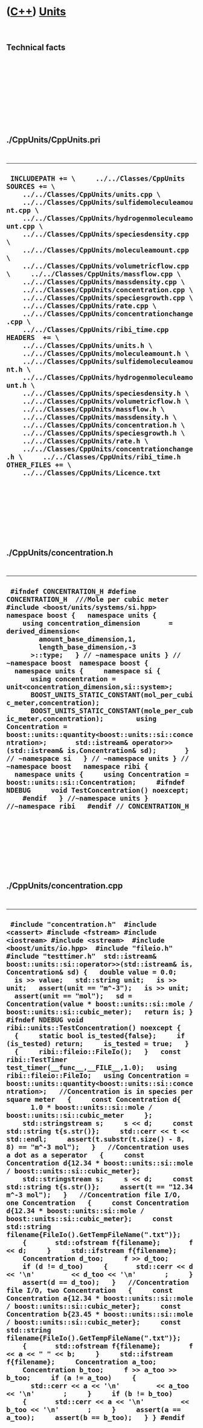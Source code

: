 
 

 

 

 

 

([C++](Cpp.md)) [Units](CppUnits.md)
======================================

 

Technical facts
---------------

 

 

 

 

 

 

./CppUnits/CppUnits.pri
-----------------------

 

  --------------------------------------------------------------------------------------------------------------------------------------------------------------------------------------------------------------------------------------------------------------------------------------------------------------------------------------------------------------------------------------------------------------------------------------------------------------------------------------------------------------------------------------------------------------------------------------------------------------------------------------------------------------------------------------------------------------------------------------------------------------------------------------------------------------------------------------------------------------------------------------------------------------------------------------------------------------------------------------------------------------------------------------------------------------------------------------------------------------------------------------------------------------------------------------------------------------------------------------------------------------------------------------------------------------------------------------------------------------------------
  ` INCLUDEPATH += \     ../../Classes/CppUnits  SOURCES += \     ../../Classes/CppUnits/units.cpp \     ../../Classes/CppUnits/sulfidemoleculeamount.cpp \     ../../Classes/CppUnits/hydrogenmoleculeamount.cpp \     ../../Classes/CppUnits/speciesdensity.cpp \     ../../Classes/CppUnits/moleculeamount.cpp \     ../../Classes/CppUnits/volumetricflow.cpp \     ../../Classes/CppUnits/massflow.cpp \     ../../Classes/CppUnits/massdensity.cpp \     ../../Classes/CppUnits/concentration.cpp \     ../../Classes/CppUnits/speciesgrowth.cpp \     ../../Classes/CppUnits/rate.cpp \     ../../Classes/CppUnits/concentrationchange.cpp \     ../../Classes/CppUnits/ribi_time.cpp  HEADERS  += \     ../../Classes/CppUnits/units.h \     ../../Classes/CppUnits/moleculeamount.h \     ../../Classes/CppUnits/sulfidemoleculeamount.h \     ../../Classes/CppUnits/hydrogenmoleculeamount.h \     ../../Classes/CppUnits/speciesdensity.h \     ../../Classes/CppUnits/volumetricflow.h \     ../../Classes/CppUnits/massflow.h \     ../../Classes/CppUnits/massdensity.h \     ../../Classes/CppUnits/concentration.h \     ../../Classes/CppUnits/speciesgrowth.h \     ../../Classes/CppUnits/rate.h \     ../../Classes/CppUnits/concentrationchange.h \     ../../Classes/CppUnits/ribi_time.h  OTHER_FILES += \     ../../Classes/CppUnits/Licence.txt`
  --------------------------------------------------------------------------------------------------------------------------------------------------------------------------------------------------------------------------------------------------------------------------------------------------------------------------------------------------------------------------------------------------------------------------------------------------------------------------------------------------------------------------------------------------------------------------------------------------------------------------------------------------------------------------------------------------------------------------------------------------------------------------------------------------------------------------------------------------------------------------------------------------------------------------------------------------------------------------------------------------------------------------------------------------------------------------------------------------------------------------------------------------------------------------------------------------------------------------------------------------------------------------------------------------------------------------------------------------------------------------

 

 

 

 

 

./CppUnits/concentration.h
--------------------------

 

  -------------------------------------------------------------------------------------------------------------------------------------------------------------------------------------------------------------------------------------------------------------------------------------------------------------------------------------------------------------------------------------------------------------------------------------------------------------------------------------------------------------------------------------------------------------------------------------------------------------------------------------------------------------------------------------------------------------------------------------------------------------------------------------------------------------------------------------------------------------------------------------------------------------------------------------------------------------------------------------------------------------------------------------------------------------------------------------------------------------------
  ` #ifndef CONCENTRATION_H #define CONCENTRATION_H  ///Mole per cubic meter #include <boost/units/systems/si.hpp>  namespace boost {   namespace units {     using concentration_dimension       = derived_dimension<         amount_base_dimension,1,         length_base_dimension,-3       >::type;   } // ~namespace units } // ~namespace boost  namespace boost {   namespace units {     namespace si {        using concentration = unit<concentration_dimension,si::system>;       BOOST_UNITS_STATIC_CONSTANT(mol_per_cubic_meter,concentration);       BOOST_UNITS_STATIC_CONSTANT(mole_per_cubic_meter,concentration);        using Concentration = boost::units::quantity<boost::units::si::concentration>;       std::istream& operator>>(std::istream& is,Concentration& sd);       } // ~namespace si   } // ~namespace units } // ~namespace boost   namespace ribi {   namespace units {     using Concentration = boost::units::si::Concentration;     #ifndef NDEBUG     void TestConcentration() noexcept;     #endif   } //~namespace units } //~namespace ribi   #endif // CONCENTRATION_H`
  -------------------------------------------------------------------------------------------------------------------------------------------------------------------------------------------------------------------------------------------------------------------------------------------------------------------------------------------------------------------------------------------------------------------------------------------------------------------------------------------------------------------------------------------------------------------------------------------------------------------------------------------------------------------------------------------------------------------------------------------------------------------------------------------------------------------------------------------------------------------------------------------------------------------------------------------------------------------------------------------------------------------------------------------------------------------------------------------------------------------

 

 

 

 

 

./CppUnits/concentration.cpp
----------------------------

 

  ----------------------------------------------------------------------------------------------------------------------------------------------------------------------------------------------------------------------------------------------------------------------------------------------------------------------------------------------------------------------------------------------------------------------------------------------------------------------------------------------------------------------------------------------------------------------------------------------------------------------------------------------------------------------------------------------------------------------------------------------------------------------------------------------------------------------------------------------------------------------------------------------------------------------------------------------------------------------------------------------------------------------------------------------------------------------------------------------------------------------------------------------------------------------------------------------------------------------------------------------------------------------------------------------------------------------------------------------------------------------------------------------------------------------------------------------------------------------------------------------------------------------------------------------------------------------------------------------------------------------------------------------------------------------------------------------------------------------------------------------------------------------------------------------------------------------------------------------------------------------------------------------------------------------------------------------------------------------------------------------------------------------------------------------------------------------------------------------------------------------------------------------------------------------------------------------------------------------------------------------------------------------------------------------------------------------------------------------------------------------------------------------------------------------------------------------------------------------------------------------------------------------------------------------------------------------------------------------------------------------------------------------------------------------------------------------------------------------
  ` #include "concentration.h"  #include <cassert> #include <fstream> #include <iostream> #include <sstream>  #include <boost/units/io.hpp>  #include "fileio.h" #include "testtimer.h"  std::istream& boost::units::si::operator>>(std::istream& is, Concentration& sd) {   double value = 0.0;   is >> value;   std::string unit;   is >> unit;   assert(unit == "m^-3");   is >> unit;   assert(unit == "mol");   sd = Concentration(value * boost::units::si::mole / boost::units::si::cubic_meter);   return is; }  #ifndef NDEBUG void ribi::units::TestConcentration() noexcept {   {     static bool is_tested{false};     if (is_tested) return;     is_tested = true;   }   {     ribi::fileio::FileIo();   }   const ribi::TestTimer test_timer(__func__,__FILE__,1.0);   using ribi::fileio::FileIo;   using Concentration = boost::units::quantity<boost::units::si::concentration>;   //Concentration is in species per square meter   {     const Concentration d{       1.0 * boost::units::si::mole / boost::units::si::cubic_meter     };     std::stringstream s;     s << d;     const std::string t{s.str()};     std::cerr << t << std::endl;     assert(t.substr(t.size() - 8, 8) == "m^-3 mol");   }   //Concentration uses a dot as a seperator   {     const Concentration d{12.34 * boost::units::si::mole / boost::units::si::cubic_meter};     std::stringstream s;     s << d;     const std::string t{s.str()};     assert(t == "12.34 m^-3 mol");   }   //Concentration file I/O, one Concentration   {     const Concentration d{12.34 * boost::units::si::mole / boost::units::si::cubic_meter};     const std::string filename{FileIo().GetTempFileName(".txt")};     {       std::ofstream f{filename};       f << d;     }     std::ifstream f{filename};     Concentration d_too;     f >> d_too;     if (d != d_too)     {       std::cerr << d << '\n'         << d_too << '\n'       ;     }     assert(d == d_too);   }   //Concentration file I/O, two Concentration   {     const Concentration a{12.34 * boost::units::si::mole / boost::units::si::cubic_meter};     const Concentration b{23.45 * boost::units::si::mole / boost::units::si::cubic_meter};     const std::string filename{FileIo().GetTempFileName(".txt")};     {       std::ofstream f{filename};       f << a << " " << b;     }     std::ifstream f{filename};     Concentration a_too;     Concentration b_too;     f >> a_too >> b_too;     if (a != a_too)     {       std::cerr << a << '\n'         << a_too << '\n'       ;     }     if (b != b_too)     {       std::cerr << a << '\n'         << b_too << '\n'       ;     }     assert(a == a_too);     assert(b == b_too);   } } #endif`
  ----------------------------------------------------------------------------------------------------------------------------------------------------------------------------------------------------------------------------------------------------------------------------------------------------------------------------------------------------------------------------------------------------------------------------------------------------------------------------------------------------------------------------------------------------------------------------------------------------------------------------------------------------------------------------------------------------------------------------------------------------------------------------------------------------------------------------------------------------------------------------------------------------------------------------------------------------------------------------------------------------------------------------------------------------------------------------------------------------------------------------------------------------------------------------------------------------------------------------------------------------------------------------------------------------------------------------------------------------------------------------------------------------------------------------------------------------------------------------------------------------------------------------------------------------------------------------------------------------------------------------------------------------------------------------------------------------------------------------------------------------------------------------------------------------------------------------------------------------------------------------------------------------------------------------------------------------------------------------------------------------------------------------------------------------------------------------------------------------------------------------------------------------------------------------------------------------------------------------------------------------------------------------------------------------------------------------------------------------------------------------------------------------------------------------------------------------------------------------------------------------------------------------------------------------------------------------------------------------------------------------------------------------------------------------------------------------------------------

 

 

 

 

 

./CppUnits/concentrationchange.h
--------------------------------

 

  -----------------------------------------------------------------------------------------------------------------------------------------------------------------------------------------------------------------------------------------------------------------------------------------------------------------------------------------------------------------------------------------------------------------------------------------------------------------------------------------------------------------------------------------------------------------------------------------------------------------------------------------------------------------------------------------------------------------------------------------------------------------------------------------------------------------------------------------------------------------------------------------------------------------------------------------------------------------------------------------------------------------------------------------------------------------------------------------------------------------------------------------------------------------------------------------------------------------------------------------------------------------------------------------------------------------------------------------------------------------------------------------------------------------------------------------------------------------------------------------------------------------------------
  ` #ifndef CONCENTRATIONCHANGE_H #define CONCENTRATIONCHANGE_H  //Species growth: // The change in species density per time  #include "concentration.h" #include <boost/units/systems/si.hpp>  #pragma GCC diagnostic push #pragma GCC diagnostic ignored "-Weffc++" #pragma GCC diagnostic ignored "-Wunused-local-typedefs" #include <boost/units/io.hpp> #include <boost/units/systems/si.hpp> #include <boost/units/systems/si/prefixes.hpp> #pragma GCC diagnostic pop  namespace boost {   namespace units {     typedef derived_dimension<       amount_base_dimension,1,       length_base_dimension,-3,       time_base_dimension,-1     >::type concentration_change_dimension;   } // namespace units } // namespace boost  namespace boost {   namespace units {     namespace si {       typedef unit<concentration_change_dimension,si::system> concentration_change;       BOOST_UNITS_STATIC_CONSTANT(mole_per_cubic_meter_per_second,concentration_change);        using ConcentrationChange = boost::units::quantity<boost::units::si::concentration_change>;       std::istream& operator>>(std::istream& is,ConcentrationChange& sd);      } // namespace si   } // namespace units } //namespace boost  namespace ribi {   namespace units {      using ConcentrationChange = boost::units::quantity<boost::units::si::concentration_change>;      #ifndef NDEBUG     void TestConcentrationChange() noexcept;     #endif   } //~namespace units } //~namespace ribi   #endif // CONCENTRATIONCHANGE_H`
  -----------------------------------------------------------------------------------------------------------------------------------------------------------------------------------------------------------------------------------------------------------------------------------------------------------------------------------------------------------------------------------------------------------------------------------------------------------------------------------------------------------------------------------------------------------------------------------------------------------------------------------------------------------------------------------------------------------------------------------------------------------------------------------------------------------------------------------------------------------------------------------------------------------------------------------------------------------------------------------------------------------------------------------------------------------------------------------------------------------------------------------------------------------------------------------------------------------------------------------------------------------------------------------------------------------------------------------------------------------------------------------------------------------------------------------------------------------------------------------------------------------------------------

 

 

 

 

 

./CppUnits/concentrationchange.cpp
----------------------------------

 

  -----------------------------------------------------------------------------------------------------------------------------------------------------------------------------------------------------------------------------------------------------------------------------------------------------------------------------------------------------------------------------------------------------------------------------------------------------------------------------------------------------------------------------------------------------------------------------------------------------------------------------------------------------------------------------------------------------------------------------------------------------------------------------------------------------------------------------------------------------------------------------------------------------------------------------------------------------------------------------------------------------------------------------------------------------------------------------------------------------------------------------------------------------------------------------------------------------------------------------------------------------------------------------------------------------------------------------------------------------------------------------------------------------------------------------------------------------------------------------------------------------------------------------------------------------------------------------------------------------------------------------------------------------------------------------------------------------------------------------------------------------------------------------------------------------------------------------------------------------------------------------------------------------------------------------------------------------------------------------------------------------------------------------------------------------------------------------------------------------------------------------------------------------------------------------------------------------------------------------------------------------------------------------------------------------------------------------------------------------------------------------------------------------------------------------------------------------------------------------------------------------------------------------------------------------------------------------------------------------------------------------------------------------------------------------------------------------------------------------------------------------------------------------------------------------------------------------------------------------------------------------------------------------------------------------------------------------------------------------------------------------------------------------------------------------------------------------------------------------------------------------------------------------------------------------------------------------------------------------------------------------------------------------------------------------------------------------------------------------------------------------------------------------------------------------------------------------------------------------------------------------------------------------------------------------------------------------------------------------------------------------------------------------------------------------------------------------------------------------------------------------------------------------------------------------------------------------------------------------------------------------------------------------------------------------------------------------------------------------------------------------------------------------------------------------------------------------------------------------------------------------------------------------------------------------------------------------------------------------------------------------------------------------------------------------------------------------------------------------------------------
  `  #include "concentrationchange.h"  #include <boost/units/io.hpp>  #include <iostream> #include <fstream> #include <sstream>  #include "fileio.h" #include "testtimer.h"  #include "concentration.h" #include "rate.h"  std::istream& boost::units::si::operator>>(std::istream& is, ConcentrationChange& sd) {   double value = 0.0;   is >> value;   std::string unit;   is >> unit;   assert(unit == "m^-3");   is >> unit;   assert(unit == "mol");   is >> unit;   assert(unit == "s^-1");   sd = ConcentrationChange(     value     * boost::units::si::mole_per_cubic_meter_per_second);   return is; }  #ifndef NDEBUG void ribi::units::TestConcentrationChange() noexcept {   {     static bool is_tested{false};     if (is_tested) return;     is_tested = true;   }   {     ribi::fileio::FileIo();     TestConcentration();     TestRate();   }   const TestTimer test_timer(__func__,__FILE__,1.0);   using ribi::fileio::FileIo;   using ConcentrationChange = boost::units::quantity<boost::units::si::concentration_change>;   //Concentration density is in species per square meter   {     const ConcentrationChange d{       1.0 * boost::units::si::mole_per_cubic_meter_per_second};     std::stringstream s;     s << d;     const std::string t{s.str()};     //std::cerr << t << std::endl;     assert(t.substr(t.size() - 13,13) == "m^-3 mol s^-1");   }   //Concentration density uses a dot as a seperator   {     const ConcentrationChange d{12.34 * boost::units::si::mole_per_cubic_meter_per_second};     std::stringstream s;     s << d;     const std::string t{s.str()};     assert(t == "12.34 m^-3 mol s^-1");   }   //Concentration growth can be multiplied by an area to obtain the growth rate   {     using Area = boost::units::quantity<boost::units::si::area>;     const ConcentrationChange d{0.1 * boost::units::si::mole_per_cubic_meter_per_second};     const Area a(123.4 * boost::units::si::square_meter);     const auto n = d * a;     std::stringstream s;     s << n;     const std::string t{s.str()};     assert(t.substr(t.size() - 4, 4) == "s^-1");   }   //Concentration density file I/O, one ConcentrationChange   {     const ConcentrationChange d{12.34 * boost::units::si::mole_per_cubic_meter_per_second};     const std::string filename{FileIo().GetTempFileName(".txt")};     {       std::ofstream f{filename};       f << d;     }     std::ifstream f{filename};     ConcentrationChange d_too;     f >> d_too;     if (d != d_too)     {       std::cerr << d << '\n'         << d_too << '\n'       ;     }     assert(d == d_too);   }   //Concentration density file I/O, two ConcentrationChange   {     const ConcentrationChange a{12.34 * boost::units::si::mole_per_cubic_meter_per_second};     const ConcentrationChange b{23.45 * boost::units::si::mole_per_cubic_meter_per_second};     const std::string filename{FileIo().GetTempFileName(".txt")};     {       std::ofstream f{filename};       f << a << " " << b;     }     std::ifstream f{filename};     ConcentrationChange a_too;     ConcentrationChange b_too;     f >> a_too >> b_too;     if (a != a_too)     {       std::cerr << a << '\n'         << a_too << '\n'       ;     }     assert(a == a_too);     if (b != b_too)     {       std::cerr << b << '\n'         << b_too << '\n'       ;     }     assert(b == b_too);   }   //Combining ConcentrationDensity, ConcentrationChange and Rate   //Exponential growth   {     const double n_unitless{0.7};     const double r_unitless{1.3};     const Concentration n{n_unitless * boost::units::si::mole_per_cubic_meter};     const Rate r{r_unitless * boost::units::si::per_second};     const ConcentrationChange dndt{n * r};     assert(dndt.value() == n_unitless * r_unitless);   }   //Logistic growth   {     const double n_unitless{0.7};     const double k_unitless{2.0};     const double r_unitless{1.3};     const Concentration n{n_unitless * boost::units::si::mole_per_cubic_meter};     const Concentration k{k_unitless * boost::units::si::mole_per_cubic_meter};     const Rate r{r_unitless * boost::units::si::per_second};     const ConcentrationChange dndt{ n * r * (1.0 - (n / k))};     assert(dndt.value() == n_unitless * r_unitless * (1.0 - (n_unitless / k_unitless)));   }   assert(1==2); } #endif`
  -----------------------------------------------------------------------------------------------------------------------------------------------------------------------------------------------------------------------------------------------------------------------------------------------------------------------------------------------------------------------------------------------------------------------------------------------------------------------------------------------------------------------------------------------------------------------------------------------------------------------------------------------------------------------------------------------------------------------------------------------------------------------------------------------------------------------------------------------------------------------------------------------------------------------------------------------------------------------------------------------------------------------------------------------------------------------------------------------------------------------------------------------------------------------------------------------------------------------------------------------------------------------------------------------------------------------------------------------------------------------------------------------------------------------------------------------------------------------------------------------------------------------------------------------------------------------------------------------------------------------------------------------------------------------------------------------------------------------------------------------------------------------------------------------------------------------------------------------------------------------------------------------------------------------------------------------------------------------------------------------------------------------------------------------------------------------------------------------------------------------------------------------------------------------------------------------------------------------------------------------------------------------------------------------------------------------------------------------------------------------------------------------------------------------------------------------------------------------------------------------------------------------------------------------------------------------------------------------------------------------------------------------------------------------------------------------------------------------------------------------------------------------------------------------------------------------------------------------------------------------------------------------------------------------------------------------------------------------------------------------------------------------------------------------------------------------------------------------------------------------------------------------------------------------------------------------------------------------------------------------------------------------------------------------------------------------------------------------------------------------------------------------------------------------------------------------------------------------------------------------------------------------------------------------------------------------------------------------------------------------------------------------------------------------------------------------------------------------------------------------------------------------------------------------------------------------------------------------------------------------------------------------------------------------------------------------------------------------------------------------------------------------------------------------------------------------------------------------------------------------------------------------------------------------------------------------------------------------------------------------------------------------------------------------------------------------------------------------------------------------

 

 

 

 

 

./CppUnits/hydrogenmoleculeamount.h
-----------------------------------

 

  ----------------------------------------------------------------------------------------------------------------------------------------------------------------------------------------------------------------------------------------------------------------------------------------------------------------------------------------------------------------------------------------------------------------------------------------------------------------------------------------------------------------------------------------------------------------------------------------------------------------------------------------------------------------------------------------------------------------------------------------------------------------------------------------------------------------------------------------------------------------------------------------------------------------------------------------------
  ` #ifndef HYDROGENMOLECULEAMOUNT_H #define HYDROGENMOLECULEAMOUNT_H  #include <boost/units/systems/si.hpp>  namespace boost {   namespace units {     struct hydrogen_molecule_amount_dimension_tag : base_dimension<boost::units::amount_base_dimension,1>{};     typedef derived_dimension<hydrogen_molecule_amount_dimension_tag,1>::type hydrogen_molecule_amount_dimension;   } // namespace units } // namespace boost   namespace boost {   namespace units {     namespace si {       typedef unit<hydrogen_molecule_amount_dimension,si::system> hydrogen_molecule_amount;       BOOST_UNITS_STATIC_CONSTANT(hydrogen_molecules_mol,hydrogen_molecule_amount);     } // namespace si   } // namespace units } //namespace boost  namespace ribi {   namespace units {     #ifndef NDEBUG     void TestHydrogenMoleculeAmount() noexcept;     #endif   } //~namespace units } //~namespace ribi  #endif // HYDROGENMOLECULEAMOUNT_H`
  ----------------------------------------------------------------------------------------------------------------------------------------------------------------------------------------------------------------------------------------------------------------------------------------------------------------------------------------------------------------------------------------------------------------------------------------------------------------------------------------------------------------------------------------------------------------------------------------------------------------------------------------------------------------------------------------------------------------------------------------------------------------------------------------------------------------------------------------------------------------------------------------------------------------------------------------------

 

 

 

 

 

./CppUnits/hydrogenmoleculeamount.cpp
-------------------------------------

 

  -------------------------------------------------------------------------------------------------------------------------------------------------------------------------------------------------------------------------------------------------------------------------------------------------------------------------------------------------------------------------------------------------------------------------------------------------------------------------------------------------------------------------------------------------------------------------------------------------------------------------------------------------------------------------------------------------------------------------------------------------------------------------------------------------------------------------------------------------------------------------------------------------------------------------------------------------------------------------------------------------------------------------------------------------------------------------------------------------------------------------------------------------------------------------------------------------------------------------------------------------------------------------------------------------------------------------------------------------------------------------------------------------------------------------------------------------------------------------------------------
  ` #ifndef NDEBUG #include "hydrogenmoleculeamount.h"  #include <sstream> #include <iostream>  #include <boost/units/io.hpp>  #include "testtimer.h" void ribi::units::TestHydrogenMoleculeAmount() noexcept {   {     static bool is_tested{false};     if (is_tested) return;     is_tested = true;   }   using HydrogenMoleculeAmount = boost::units::quantity<boost::units::si::hydrogen_molecule_amount>;   //Hydrogen molecule amounts can be displayed   {     const HydrogenMoleculeAmount sa{1.0 * boost::units::si::hydrogen_molecules_mol};     std::stringstream s;     s << sa;     const std::string t{s.str()};     assert(!t.empty());   }   //#define FIX_ISSUE_999   #ifdef FIX_ISSUE_999   //Hydrogen molecule amounts are in mole   {     const HydrogenMoleculeAmount sa{1.0 * boost::units::si::hydrogen_molecules_mol};     std::stringstream s;     s << sa;     const std::string t{s.str()};     assert(!t.empty());     std::cout << t << std::endl;     assert(t.substr(t.size()-3,3) == "mol");   }   #endif   //Can add hydrogen molecule amounts   {     const double a{1.0};     const double b{2.0};     const double c{a + b};     const HydrogenMoleculeAmount sa{a * boost::units::si::hydrogen_molecules_mol};     const HydrogenMoleculeAmount sb{b * boost::units::si::hydrogen_molecules_mol};     const HydrogenMoleculeAmount sc{sa + sb};     assert(sc == HydrogenMoleculeAmount{c * boost::units::si::hydrogen_molecules_mol});   } } #endif`
  -------------------------------------------------------------------------------------------------------------------------------------------------------------------------------------------------------------------------------------------------------------------------------------------------------------------------------------------------------------------------------------------------------------------------------------------------------------------------------------------------------------------------------------------------------------------------------------------------------------------------------------------------------------------------------------------------------------------------------------------------------------------------------------------------------------------------------------------------------------------------------------------------------------------------------------------------------------------------------------------------------------------------------------------------------------------------------------------------------------------------------------------------------------------------------------------------------------------------------------------------------------------------------------------------------------------------------------------------------------------------------------------------------------------------------------------------------------------------------------------

 

 

 

 

 

./CppUnits/massdensity.h
------------------------

 

  ---------------------------------------------------------------------------------------------------------------------------------------------------------------------------------------------------------------------------------------------------------------------------------------------------------------------------------------------------------------------------------------------------------------------------------------------------------------------------------------------------------------------------------------------------------------------------------------------------------------------------------------------------------------------------------------------------------------------------------------------------------------------------------------------------------------------------------------------------------------------------------------------------------------------------------------------------------------------------------------------------------------------------------------------------------------------------------------------------------------------------------------------------------------------------------------------------------------------------------------------------------------------------------------------------------------------------------------------------------------------------------
  ` #ifndef MASSDENSITY_H #define MASSDENSITY_H  // Mass per square meter //#include <boost/units/systems/si.hpp> #include <boost/units/systems/si/mass_density.hpp>  /* #include <iosfwd> #include <boost/units/systems/si.hpp>   namespace boost {   namespace units {     typedef derived_dimension<       mass_base_dimension,1,       length_base_dimension,-2     >::type mass_density_dimension;   } // ~namespace units } // ~namespace boost  namespace boost {   namespace units {     namespace si {        using mass_density = unit<mass_density_dimension,si::system>;       BOOST_UNITS_STATIC_CONSTANT(mass_per_square_meter,mass_density);       BOOST_UNITS_STATIC_CONSTANT(mass_per_square_meters,mass_density);        using MassDensity = boost::units::quantity<boost::units::si::mass_density>;       std::istream& operator>>(std::istream& is,SpeciesDensity& sd);       } // ~namespace si   } // ~namespace units } // ~namespace boost  */  namespace ribi {   namespace units {      #ifndef NDEBUG     void TestMassDensity() noexcept;     #endif      //using MassDensity = boost::units::quantity<boost::units::si::mass_density>;      //std::string ToStr(const SpeciesDensity& density) noexcept;     //SpeciesDensity ToSpeciesDensity(const std::string& s) noexcept;    } //~namespace units } //~namespace ribi  #endif // MASSDENSITY_H`
  ---------------------------------------------------------------------------------------------------------------------------------------------------------------------------------------------------------------------------------------------------------------------------------------------------------------------------------------------------------------------------------------------------------------------------------------------------------------------------------------------------------------------------------------------------------------------------------------------------------------------------------------------------------------------------------------------------------------------------------------------------------------------------------------------------------------------------------------------------------------------------------------------------------------------------------------------------------------------------------------------------------------------------------------------------------------------------------------------------------------------------------------------------------------------------------------------------------------------------------------------------------------------------------------------------------------------------------------------------------------------------------

 

 

 

 

 

./CppUnits/massdensity.cpp
--------------------------

 

  --------------------------------------------------------------------------------------------------------------------------------------------------------------------------------------------------------------------------------------------------------------------------------------------------------------------------------------------------------------------------------------------------------------------------------------------------------------------------------------------------------------------------------------------------------------------------------------------------------------------------------------------------------------------------------------------------------------------------------------------------------------------------------------------------------------------------------------------------------------------------------------------------------------------------------------------------------------------------------------------------------------------------------------------------------------------------------------------------------------------------------------------------------------------------------------------------------------------------------------------------------------------------------------------------------------------------------------------------------------------------------------------------------------------------------------------------------------------------------------------------------------------------------------------------------------------------------------------------------------------------------------------------------------------------------------------------------------------------------------------------------------------------------------------------------------------------------------------------------------------------------------------------------------------------------------------------------------------------------------------------------------------------------------------------------------------------------------------------------------------------------------------------------------------------------------------------------------------------------------------------------------------------------------------------------
  ` #ifndef NDEBUG  #include "massdensity.h"  #include <boost/units/io.hpp>  #include <iostream> #include <fstream> #include <sstream>  #include "fileio.h" #include "testtimer.h"  #ifdef RIBI_USE_MASS_DENSITY std::istream& boost::units::si::operator>>(std::istream& is, MassDensity& sd) {   double value = 0.0;   is >> value;   std::string unit;   is >> unit;   assert(unit == "m^-2");   sd = MassDensity(value * boost::units::si::mass_per_square_meter);   return is; } #endif  void ribi::units::TestMassDensity() noexcept {   {     static bool is_tested{false};     if (is_tested) return;     is_tested = true;   }   {     ribi::fileio::FileIo();   }   const TestTimer test_timer(__func__,__FILE__,1.0);   #ifdef RIBI_USE_MASS_DENSITY   using ribi::fileio::FileIo;   using MassDensity = boost::units::quantity<boost::units::si::mass_density>;   //Mass density is in mass per square meter   {     const MassDensity d{1.0 * boost::units::si::mass_per_square_meter};     std::stringstream s;     s << d;     const std::string t{s.str()};     assert(t.substr(t.size() - 4, 4) == "m^-2");   }   //Mass density uses a dot as a seperator   {     const MassDensity d{12.34 * boost::units::si::mass_per_square_meter};     std::stringstream s;     s << d;     const std::string t{s.str()};     assert(t == "12.34 m^-2");   }   //Mass density can be multiplied by an area to obtain the number of mass   {     using Area = boost::units::quantity<boost::units::si::area>;     const MassDensity d{0.1 * boost::units::si::mass_per_square_meter};     const Area a(123.4 * boost::units::si::square_meter);     const auto n = d * a;     std::stringstream s;     s << n;     const std::string t{s.str()};     assert(t.substr(t.size() - 13, 13) == "dimensionless");   }   //Mass density file I/O   {     const MassDensity d{12.34 * boost::units::si::mass_per_square_meter};     const std::string filename{FileIo().GetTempFileName(".txt")};     {       std::ofstream f{filename};       f << d;     }     std::ifstream f{filename};     MassDensity d_too;     f >> d_too;     if (d != d_too)     {       std::cerr << d << '\n'         << d_too << '\n'       ;     }     assert(d == d_too);   }   #endif // RIBI_USE_MASS_DENSITY }  #endif`
  --------------------------------------------------------------------------------------------------------------------------------------------------------------------------------------------------------------------------------------------------------------------------------------------------------------------------------------------------------------------------------------------------------------------------------------------------------------------------------------------------------------------------------------------------------------------------------------------------------------------------------------------------------------------------------------------------------------------------------------------------------------------------------------------------------------------------------------------------------------------------------------------------------------------------------------------------------------------------------------------------------------------------------------------------------------------------------------------------------------------------------------------------------------------------------------------------------------------------------------------------------------------------------------------------------------------------------------------------------------------------------------------------------------------------------------------------------------------------------------------------------------------------------------------------------------------------------------------------------------------------------------------------------------------------------------------------------------------------------------------------------------------------------------------------------------------------------------------------------------------------------------------------------------------------------------------------------------------------------------------------------------------------------------------------------------------------------------------------------------------------------------------------------------------------------------------------------------------------------------------------------------------------------------------------------

 

 

 

 

 

./CppUnits/massflow.h
---------------------

 

  ---------------------------------------------------------------------------------------------------------------------------------------------------------------------------------------------------------------------------------------------------------------------------------------------------------------------------------------------------------------------------------------------------------------------------------------------------------------------------------------------------------------------------------------------------------------------------------------------------------------------------------------------------------------------------------------------------------------------------------------------------------------------------------------------------------------------------------------------------------------------------------------------------------------------------------------------------------------------------
  ` #ifndef MASSFLOW_H #define MASSFLOW_H  #include <boost/units/systems/si.hpp>  namespace boost {   namespace units {     typedef derived_dimension<         mass_base_dimension,1,         time_base_dimension,-1       >::type mass_flow_dimension     ;   } // namespace units } // namespace boost  namespace boost {   namespace units {     namespace si {       typedef unit<mass_flow_dimension,si::system> mass_flow;       BOOST_UNITS_STATIC_CONSTANT(kilogram_per_second,mass_flow);       BOOST_UNITS_STATIC_CONSTANT(kilogramme_meters_per_second,mass_flow);       BOOST_UNITS_STATIC_CONSTANT(kilograms_metre_per_second,mass_flow);       BOOST_UNITS_STATIC_CONSTANT(kilogrammes_metres_per_second,mass_flow);     } // namespace si   } // namespace units } //namespace boost  namespace ribi {   namespace units {     #ifndef NDEBUG     void TestMassFlow() noexcept;     #endif   } //~namespace units } //~namespace ribi  #endif // MASSFLOW_H`
  ---------------------------------------------------------------------------------------------------------------------------------------------------------------------------------------------------------------------------------------------------------------------------------------------------------------------------------------------------------------------------------------------------------------------------------------------------------------------------------------------------------------------------------------------------------------------------------------------------------------------------------------------------------------------------------------------------------------------------------------------------------------------------------------------------------------------------------------------------------------------------------------------------------------------------------------------------------------------------

 

 

 

 

 

./CppUnits/massflow.cpp
-----------------------

 

  ----------------------------------------------------------------------------------------------------------------------------------------------------------------------------------------------------------------------------------------------------------------------------------------------------------------------------------------------------------------------------------------------------------------------------------------------------------------------------------------------------------------------------------------------------------------------------------------------------------------------------------------------------------------------------------------------------------------------------------------------------------------------------------------------------------------------------------------------------------------------------------------------------------------------------------------------------------------------------------------------------------------------------------------------------------------------------------------------------------------------------------------------------------------------------------------------------------------------------------------------------------------------------------------------------------------------------------------------------------------------------------------------------------------------------------------------------------------------------------------------------------------------------------------------------------------------------------------------------------------------------------------------------------------------------------------------------------------------------------------------------------------------------------------------------------------------------------------------------------------------------------------------------------------------------------------------------------------------------------------------------------------------------------------------------------
  ` #ifndef NDEBUG #include "massflow.h"  #include <iostream> #include <sstream>  #include <boost/units/io.hpp>  #include "testtimer.h" #include "volumetricflow.h"  void ribi::units::TestMassFlow() noexcept {   {     static bool is_tested{false};     if (is_tested) return;     is_tested = true;   }   const TestTimer test_timer(__func__,__FILE__,1.0);   //Allow one extra TestTimer, to test MassFlow <-> VolumetricFlow   test_timer.SetMaxCnt(2);    using MassFlow = boost::units::quantity<boost::units::si::mass_flow>;   using Mass = boost::units::quantity<boost::units::si::mass>;   using Time = boost::units::quantity<boost::units::si::time>;   //MassFlow has unit mass per second, 'kg s^-1'   {     const MassFlow phi_m{         1.0       * boost::units::si::kilogram / boost::units::si::second     };     std::stringstream s;     s << phi_m;     const std::string t{s.str()};     assert(t.substr(t.size() - 7,7) == "kg s^-1");   }   //MassFlow can be obtained by dividing a mass by a time unit   {     const Mass mass{1.0 * boost::units::si::kilogram};     const Time time{1.0 * boost::units::si::second};     const MassFlow phi_m{mass / time};   }   //MassFlow can be converted to VolumetricFlow   {     using Volume = boost::units::quantity<boost::units::si::volume>;     using VolumetricFlow = boost::units::quantity<boost::units::si::volumetric_flow>;     using Density = boost::units::quantity<boost::units::si::mass_density>;      const Volume v{1.0 * boost::units::si::cubic_meter};     const Time t{1.0 * boost::units::si::second};     const MassFlow phi_m{       1.0 * boost::units::si::kilogram / boost::units::si::second     };     const Density d{       1.0 * boost::units::si::kilogram / boost::units::si::cubic_meter     };     const VolumetricFlow phi_v{phi_m / d};     //const VolumetricFlow phi_v_wrong{phi_m * d}; //GOOD: does not compile     //const VolumetricFlow phi_v_wrong{d / phi_m}; //GOOD: does not compile   }   test_timer.SetMaxCnt(1); } #endif`
  ----------------------------------------------------------------------------------------------------------------------------------------------------------------------------------------------------------------------------------------------------------------------------------------------------------------------------------------------------------------------------------------------------------------------------------------------------------------------------------------------------------------------------------------------------------------------------------------------------------------------------------------------------------------------------------------------------------------------------------------------------------------------------------------------------------------------------------------------------------------------------------------------------------------------------------------------------------------------------------------------------------------------------------------------------------------------------------------------------------------------------------------------------------------------------------------------------------------------------------------------------------------------------------------------------------------------------------------------------------------------------------------------------------------------------------------------------------------------------------------------------------------------------------------------------------------------------------------------------------------------------------------------------------------------------------------------------------------------------------------------------------------------------------------------------------------------------------------------------------------------------------------------------------------------------------------------------------------------------------------------------------------------------------------------------------

 

 

 

 

 

./CppUnits/moleculeamount.h
---------------------------

 

  ----------------------------------------------------------------------------------------------------------------------------------------------------------------------------------------------------------------------------------------------------------------------------------------------------------------------------------------------------------------------------------------------------------------------------------------------------------------------------------------------------------------------------------------------------------------------------------------------------------------------------------------------------------------------------------------------------------------------------------------------------------------------------------------------------------------------------
  ` #ifndef MOLECULEAMOUNT_H #define MOLECULEAMOUNT_H  #include <boost/units/systems/si.hpp>  namespace boost {   namespace units {     //1 states that the amount is in moles (of molecules, in this context)     typedef derived_dimension<boost::units::amount_base_dimension,1>::type molecule_amount_dimension;   } // namespace units } // namespace boost   namespace boost {   namespace units {     namespace si {       typedef unit<molecule_amount_dimension,si::system> molecule_amount;       BOOST_UNITS_STATIC_CONSTANT(molecules_mol,molecule_amount);     } // namespace si   } // namespace units } //namespace boost  namespace ribi {   namespace units {     #ifndef NDEBUG     void TestMoleculeAmount() noexcept;     #endif   } //~namespace units } //~namespace ribi  #endif // MOLECULEAMOUNT_H`
  ----------------------------------------------------------------------------------------------------------------------------------------------------------------------------------------------------------------------------------------------------------------------------------------------------------------------------------------------------------------------------------------------------------------------------------------------------------------------------------------------------------------------------------------------------------------------------------------------------------------------------------------------------------------------------------------------------------------------------------------------------------------------------------------------------------------------------

 

 

 

 

 

./CppUnits/moleculeamount.cpp
-----------------------------

 

  ----------------------------------------------------------------------------------------------------------------------------------------------------------------------------------------------------------------------------------------------------------------------------------------------------------------------------------------------------------------------------------------------------------------------------------------------------------------------------------------------------------------------------------------------------------------------------------------------------------------------------------------------------------------------------------------------------------------------------------------------------------------------------------------------------------------------------------------------------------------------------------------------------------------------------------------------------------------------------------------------------------------------------------
  ` #ifndef NDEBUG #include "moleculeamount.h"  #include "units.h"  #include <iostream> #include <sstream>  #include <boost/units/io.hpp>  #include "moleculeamount.h" #include "testtimer.h"  void ribi::units::TestMoleculeAmount() noexcept {   {     static bool is_tested{false};     if (is_tested) return;     is_tested = true;   }   const TestTimer test_timer(__func__,__FILE__,1.0);   using MoleculeAmount = boost::units::quantity<boost::units::si::molecule_amount>;   //Can add molecule amounts   {     const MoleculeAmount a{1.0 * boost::units::si::molecules_mol};     const MoleculeAmount b{1.0 * boost::units::si::molecules_mol};     a + b;   }   //Molecule amounts are in mole   {     using MoleculeAmount = boost::units::quantity<boost::units::si::molecule_amount>;     const MoleculeAmount a{1.0 * boost::units::si::molecules_mol};     std::stringstream s;     s << a;     const std::string t{s.str()};     assert(!t.empty());     assert(t.substr(t.size()-3,3) == "mol");   } } #endif`
  ----------------------------------------------------------------------------------------------------------------------------------------------------------------------------------------------------------------------------------------------------------------------------------------------------------------------------------------------------------------------------------------------------------------------------------------------------------------------------------------------------------------------------------------------------------------------------------------------------------------------------------------------------------------------------------------------------------------------------------------------------------------------------------------------------------------------------------------------------------------------------------------------------------------------------------------------------------------------------------------------------------------------------------

 

 

 

 

 

./CppUnits/rate.h
-----------------

 

  ---------------------------------------------------------------------------------------------------------------------------------------------------------------------------------------------------------------------------------------------------------------------------------------------------------------------------------------------------------------------------------------------------------------------------------------------------------------------------------------------------------------------------------------------------------------------------------------------------------------------------------------------------------------------------------------------------------------------------------------------------------------------------------------------------------------------------------------------------------------------------------------------------------------------------------------------------------------------------------------------------------------------------------------------------------------------------------------------------------------------------------------------------------------
  ` #ifndef RATE_H #define RATE_H  //Rate // The relative (unitless) change of something in time  #pragma GCC diagnostic push #pragma GCC diagnostic ignored "-Weffc++" #pragma GCC diagnostic ignored "-Wunused-local-typedefs" #include <boost/units/io.hpp> #include <boost/units/systems/si.hpp> #include <boost/units/systems/si/prefixes.hpp> #pragma GCC diagnostic pop  namespace boost {   namespace units {     typedef derived_dimension<       time_base_dimension,-1     >::type rate_dimension;   } // namespace units } // namespace boost  namespace boost {   namespace units {     namespace si {       typedef unit<rate_dimension,si::system> rate;       BOOST_UNITS_STATIC_CONSTANT(per_second,rate);        using Rate = boost::units::quantity<boost::units::si::rate>;       std::istream& operator>>(std::istream& is,Rate& sd);      } // namespace si   } // namespace units } //namespace boost  namespace ribi {   namespace units {      using Rate = boost::units::quantity<boost::units::si::rate>;      #ifndef NDEBUG     void TestRate() noexcept;     #endif   } //~namespace units } //~namespace ribi  #endif // RATE_H`
  ---------------------------------------------------------------------------------------------------------------------------------------------------------------------------------------------------------------------------------------------------------------------------------------------------------------------------------------------------------------------------------------------------------------------------------------------------------------------------------------------------------------------------------------------------------------------------------------------------------------------------------------------------------------------------------------------------------------------------------------------------------------------------------------------------------------------------------------------------------------------------------------------------------------------------------------------------------------------------------------------------------------------------------------------------------------------------------------------------------------------------------------------------------------

 

 

 

 

 

./CppUnits/rate.cpp
-------------------

 

  -------------------------------------------------------------------------------------------------------------------------------------------------------------------------------------------------------------------------------------------------------------------------------------------------------------------------------------------------------------------------------------------------------------------------------------------------------------------------------------------------------------------------------------------------------------------------------------------------------------------------------------------------------------------------------------------------------------------------------------------------------------------------------------------------------------------------------------------------------------------------------------------------------------------------------------------------------------------------------------------------------------------------------------------------------------------------------------------------------------------------------------------------------------------------------------------------------------------------------------------------------------------------------------------------------------------------------------------------------------------------------------------------------------------------------------------------------------------------------------------------------------------------------------------------------------------------------------------------------------------------------------------------------------------------------------------------------------------------------------------------------------------------------------------------------------------------------------------------------------------------------------------------------------------------------------------------------------------------------------------------------------------------------------------------------------------------------------------------------------------------------------------------------------------------------------------------------------------------------------------------------------------------------------------------------------------------------------------------------------------------------------------------------------------------------------------------------------------------------------------------------------------------------------------------------------------------------------------------------------------------------------------------------------------------------------------------------------------------------------------------------------------------------------------------
  ` #include "rate.h"  #include <iostream> #include <fstream> #include <sstream>  #include <boost/units/io.hpp>  #include "speciesdensity.h"  std::istream& boost::units::si::operator>>(std::istream& is, Rate& sd) {   double value = 0.0;   is >> value;   std::string unit;   is >> unit;   assert(unit == "s^-1");   sd = Rate(     value     * boost::units::si::per_second);   return is; }  #ifndef NDEBUG #include "fileio.h" #include "testtimer.h" void ribi::units::TestRate() noexcept {   {     static bool is_tested{false};     if (is_tested) return;     is_tested = true;   }   {     ribi::fileio::FileIo();   }   const TestTimer test_timer(__func__,__FILE__,1.0);   using ribi::fileio::FileIo;   using Rate = boost::units::quantity<boost::units::si::rate>;   //Species density is in species per square meter   {     const Rate d{       1.0 * boost::units::si::per_second};     std::stringstream s;     s << d;     const std::string t{s.str()};     //std::cerr << t << std::endl;     assert(t.substr(t.size() - 4, 4) == "s^-1");   }   //Species density uses a dot as a seperator   {     const Rate d{12.34 * boost::units::si::per_second};     std::stringstream s;     s << d;     const std::string t{s.str()};     assert(t == "12.34 s^-1");   }   //Species growth can be multiplied by an area to obtain the growth rate   {     using Area = boost::units::quantity<boost::units::si::area>;     const Rate d{0.1 * boost::units::si::per_second};     const Area a(123.4 * boost::units::si::square_meter);     const auto n = d * a;     std::stringstream s;     s << n;     const std::string t{s.str()};     assert(t.substr(t.size() - 4, 4) == "s^-1");   }   //Species density file I/O, one Rate   {     const Rate d{12.34 * boost::units::si::per_second};     const std::string filename{FileIo().GetTempFileName(".txt")};     {       std::ofstream f{filename};       f << d;     }     std::ifstream f{filename};     Rate d_too;     f >> d_too;     if (d != d_too)     {       std::cerr << d << '\n'         << d_too << '\n'       ;     }     assert(d == d_too);   }   //Species density file I/O, two Rate   {     const Rate a{12.34 * boost::units::si::per_second};     const Rate b{23.45 * boost::units::si::per_second};     const std::string filename{FileIo().GetTempFileName(".txt")};     {       std::ofstream f{filename};       f << a << " " << b;     }     std::ifstream f{filename};     Rate a_too;     Rate b_too;     f >> a_too >> b_too;     if (a != a_too)     {       std::cerr << a << '\n'         << a_too << '\n'       ;     }     assert(a == a_too);     if (b != b_too)     {       std::cerr << b << '\n'         << b_too << '\n'       ;     }     assert(b == b_too);   } } #endif`
  -------------------------------------------------------------------------------------------------------------------------------------------------------------------------------------------------------------------------------------------------------------------------------------------------------------------------------------------------------------------------------------------------------------------------------------------------------------------------------------------------------------------------------------------------------------------------------------------------------------------------------------------------------------------------------------------------------------------------------------------------------------------------------------------------------------------------------------------------------------------------------------------------------------------------------------------------------------------------------------------------------------------------------------------------------------------------------------------------------------------------------------------------------------------------------------------------------------------------------------------------------------------------------------------------------------------------------------------------------------------------------------------------------------------------------------------------------------------------------------------------------------------------------------------------------------------------------------------------------------------------------------------------------------------------------------------------------------------------------------------------------------------------------------------------------------------------------------------------------------------------------------------------------------------------------------------------------------------------------------------------------------------------------------------------------------------------------------------------------------------------------------------------------------------------------------------------------------------------------------------------------------------------------------------------------------------------------------------------------------------------------------------------------------------------------------------------------------------------------------------------------------------------------------------------------------------------------------------------------------------------------------------------------------------------------------------------------------------------------------------------------------------------------------------------

 

 

 

 

 

./CppUnits/ribi\_time.h
-----------------------

 

  ------------------------------------------------------------------------------------------------------------------------------------------------------------------------------------------------------------------------------------------------------------------------------------------------------------------------------------------------------------------------------------------------------------------------------------------------------------------------------------------------------------------------------------------------------------------------------------------------------------------------------------------------------------------------------------------------------------------------------------------------------------------------------------------------------------------------------------------------------------------------------------------
  ` #ifndef RIBI_TIME_H #define RIBI_TIME_H  //Time // The relative (unitless) change of something in time  #pragma GCC diagnostic push #pragma GCC diagnostic ignored "-Weffc++" #pragma GCC diagnostic ignored "-Wunused-local-typedefs" #include <boost/units/io.hpp> #include <boost/units/systems/si.hpp> #include <boost/units/systems/si/prefixes.hpp> #pragma GCC diagnostic pop  namespace boost {   namespace units {     namespace si {       using Time = boost::units::quantity<boost::units::si::time>;       std::istream& operator>>(std::istream& is,Time& sd);      } // namespace si   } // namespace units } //namespace boost  namespace ribi {   namespace units {      using Time = boost::units::quantity<boost::units::si::time>;      #ifndef NDEBUG     void TestTime() noexcept;     #endif   } //~namespace units } //~namespace ribi  #endif // RIBI_TIME_H`
  ------------------------------------------------------------------------------------------------------------------------------------------------------------------------------------------------------------------------------------------------------------------------------------------------------------------------------------------------------------------------------------------------------------------------------------------------------------------------------------------------------------------------------------------------------------------------------------------------------------------------------------------------------------------------------------------------------------------------------------------------------------------------------------------------------------------------------------------------------------------------------------------

 

 

 

 

 

./CppUnits/ribi\_time.cpp
-------------------------

 

  -----------------------------------------------------------------------------------------------------------------------------------------------------------------------------------------------------------------------------------------------------------------------------------------------------------------------------------------------------------------------------------------------------------------------------------------------------------------------------------------------------------------------------------------------------------------------------------------------------------------------------------------------------------------------------------------------------------------------------------------------------------------------------------------------------------------------------------------------------------------------------------------------------------------------------------------------------------------------------------------------------------------------------------------------------------------------------------------------------------------------------------------------------------------------------------------------------------------------------------------------------------------------------------------------------------------------------------------------------------------------------------------------------------------------------------------------------------------------------------------------------------------------------------------------------------------------------------------------------------------------------------------------------------------------------------------------------------------------------------------------------------------------------------------------------------------------------------------------------------------------------------------------------------------------------------------------------------------------------------------------------------------------------------------------------------------------------------------------------------------------------------
  ` #include "ribi_time.h"  #include <fstream> #include <sstream>  #include <boost/units/io.hpp>  #include "fileio.h"  std::istream& boost::units::si::operator>>(std::istream& is, Time& sd) {   double value = 0.0;   is >> value;   std::string unit;   is >> unit;   assert(unit == "s");   sd = Time(value * seconds);   return is; }  #ifndef NDEBUG #include "testtimer.h"  #include <iostream>  void ribi::units::TestTime() noexcept {   {     static bool is_tested{false};     if (is_tested) return;     is_tested = true;   }   {     ribi::fileio::FileIo();   }   const TestTimer test_timer(__func__,__FILE__,1.0);   using ribi::fileio::FileIo;   using Time = boost::units::quantity<boost::units::si::time>;   using boost::units::si::seconds;    //Time is in seconds   {     const Time d{1.0 * seconds};     std::stringstream s;     s << d;     const std::string t{s.str()};     assert(t.substr(t.size() - 1,1) == "s");   }   //Time uses a dot as a seperator   {     const Time d{12.34 * seconds};     std::stringstream s;     s << d;     const std::string t{s.str()};     assert(t == "12.34 s");   }   //Time file I/O, one Time   {     const Time d{12.34 * seconds};     const std::string filename{FileIo().GetTempFileName(".txt")};     {       std::ofstream f{filename};       f << d;     }     std::ifstream f{filename};     Time d_too;     f >> d_too;     if (d != d_too)     {       std::cerr << d << '\n'         << d_too << '\n'       ;     }     assert(d == d_too);   }   //Time file I/O, two Time   {     const Time a{12.34 * seconds};     const Time b{23.45 * seconds};     const std::string filename{FileIo().GetTempFileName(".txt")};     {       std::ofstream f{filename};       f << a << " " << b;     }     std::ifstream f{filename};     Time a_too;     Time b_too;     f >> a_too >> b_too;     if (a != a_too)     {       std::cerr << a << '\n'         << a_too << '\n'       ;     }     assert(a == a_too);     if (b != b_too)     {       std::cerr << b << '\n'         << b_too << '\n'       ;     }     assert(b == b_too);   } } #endif`
  -----------------------------------------------------------------------------------------------------------------------------------------------------------------------------------------------------------------------------------------------------------------------------------------------------------------------------------------------------------------------------------------------------------------------------------------------------------------------------------------------------------------------------------------------------------------------------------------------------------------------------------------------------------------------------------------------------------------------------------------------------------------------------------------------------------------------------------------------------------------------------------------------------------------------------------------------------------------------------------------------------------------------------------------------------------------------------------------------------------------------------------------------------------------------------------------------------------------------------------------------------------------------------------------------------------------------------------------------------------------------------------------------------------------------------------------------------------------------------------------------------------------------------------------------------------------------------------------------------------------------------------------------------------------------------------------------------------------------------------------------------------------------------------------------------------------------------------------------------------------------------------------------------------------------------------------------------------------------------------------------------------------------------------------------------------------------------------------------------------------------------------

 

 

 

 

 

./CppUnits/speciesdensity.h
---------------------------

 

  ---------------------------------------------------------------------------------------------------------------------------------------------------------------------------------------------------------------------------------------------------------------------------------------------------------------------------------------------------------------------------------------------------------------------------------------------------------------------------------------------------------------------------------------------------------------------------------------------------------------------------------------------------------------------------------------------------------------------------------------------------------------------------------------------------------------------------------------------------------------------------------------------------------------------------------------------------------------------------------------------------------------------------------------------------------------------------------------------------------------
  ` #ifndef SPECIESDENSITY_H #define SPECIESDENSITY_H  #include <iosfwd> #include <boost/units/systems/si.hpp>  namespace boost {   namespace units {     using species_density_dimension = derived_dimension<length_base_dimension,-2>::type;   } // ~namespace units } // ~namespace boost  namespace boost {   namespace units {     namespace si {        using species_density = unit<species_density_dimension,si::system>;       BOOST_UNITS_STATIC_CONSTANT(species_per_square_meter,species_density);       BOOST_UNITS_STATIC_CONSTANT(species_per_square_meters,species_density);        using SpeciesDensity = boost::units::quantity<boost::units::si::species_density>;       std::istream& operator>>(std::istream& is,SpeciesDensity& sd);       } // ~namespace si   } // ~namespace units } // ~namespace boost  namespace ribi {   namespace units {      #ifndef NDEBUG     void TestSpeciesDensity() noexcept;     #endif      using SpeciesDensity = boost::units::quantity<boost::units::si::species_density>;    } //~namespace units } //~namespace ribi   #endif // SPECIESDENSITY_H`
  ---------------------------------------------------------------------------------------------------------------------------------------------------------------------------------------------------------------------------------------------------------------------------------------------------------------------------------------------------------------------------------------------------------------------------------------------------------------------------------------------------------------------------------------------------------------------------------------------------------------------------------------------------------------------------------------------------------------------------------------------------------------------------------------------------------------------------------------------------------------------------------------------------------------------------------------------------------------------------------------------------------------------------------------------------------------------------------------------------------------

 

 

 

 

 

./CppUnits/speciesdensity.cpp
-----------------------------

 

  --------------------------------------------------------------------------------------------------------------------------------------------------------------------------------------------------------------------------------------------------------------------------------------------------------------------------------------------------------------------------------------------------------------------------------------------------------------------------------------------------------------------------------------------------------------------------------------------------------------------------------------------------------------------------------------------------------------------------------------------------------------------------------------------------------------------------------------------------------------------------------------------------------------------------------------------------------------------------------------------------------------------------------------------------------------------------------------------------------------------------------------------------------------------------------------------------------------------------------------------------------------------------------------------------------------------------------------------------------------------------------------------------------------------------------------------------------------------------------------------------------------------------------------------------------------------------------------------------------------------------------------------------------------------------------------------------------------------------------------------------------------------------------------------------------------------------------------------------------------------------------------------------------------------------------------------------------------------------------------------------------------------------------------------------------------------------------------------------------------------------------------------------------------------------------------------------------------------------------------------------------------------------------------------------------------------------------------------------------------------------------------------------------------------------------------------------------------------------------------------------------------------------------------------------------------------------------------------------------------------------------------------------------------------------------------------------------------------------------------------------------------------------------------------------------------------------------------------------------------------------------------------------------------------------------------------------------------------------------------------------------------------
  ` #include "speciesdensity.h"  #include <fstream> #include <sstream>  #include <boost/units/io.hpp>  #include "fileio.h"  std::istream& boost::units::si::operator>>(std::istream& is, SpeciesDensity& sd) {   double value = 0.0;   is >> value;   std::string unit;   is >> unit;   assert(unit == "m^-2");   sd = SpeciesDensity(value * boost::units::si::species_per_square_meter);   return is; }  #ifndef NDEBUG #include "testtimer.h"  #include <iostream>  void ribi::units::TestSpeciesDensity() noexcept {   {     static bool is_tested{false};     if (is_tested) return;     is_tested = true;   }   {     ribi::fileio::FileIo();   }   const TestTimer test_timer(__func__,__FILE__,1.0);   using ribi::fileio::FileIo;   using SpeciesDensity = boost::units::quantity<boost::units::si::species_density>;   //Species density is in species per square meter   {     const SpeciesDensity d{1.0 * boost::units::si::species_per_square_meter};     std::stringstream s;     s << d;     const std::string t{s.str()};     assert(t.substr(t.size() - 4, 4) == "m^-2");   }   //Species density uses a dot as a seperator   {     const SpeciesDensity d{12.34 * boost::units::si::species_per_square_meters};     std::stringstream s;     s << d;     const std::string t{s.str()};     assert(t == "12.34 m^-2");   }   //Species density can be multiplied by an area to obtain the number of species   {     using Area = boost::units::quantity<boost::units::si::area>;     const SpeciesDensity d{0.1 * boost::units::si::species_per_square_meter};     const Area a(123.4 * boost::units::si::square_meter);     const auto n = d * a;     std::stringstream s;     s << n;     const std::string t{s.str()};     assert(t.substr(t.size() - 13, 13) == "dimensionless");   }   //Species density file I/O, one SpeciesDensity   {     const SpeciesDensity d{12.34 * boost::units::si::species_per_square_meter};     const std::string filename{FileIo().GetTempFileName(".txt")};     {       std::ofstream f{filename};       f << d;     }     std::ifstream f{filename};     SpeciesDensity d_too;     f >> d_too;     if (d != d_too)     {       std::cerr << d << '\n'         << d_too << '\n'       ;     }     assert(d == d_too);   }   //Species density file I/O, two SpeciesDensity   {     const SpeciesDensity a{12.34 * boost::units::si::species_per_square_meter};     const SpeciesDensity b{23.45 * boost::units::si::species_per_square_meter};     const std::string filename{FileIo().GetTempFileName(".txt")};     {       std::ofstream f{filename};       f << a << " " << b;     }     std::ifstream f{filename};     SpeciesDensity a_too;     SpeciesDensity b_too;     f >> a_too >> b_too;     if (a != a_too)     {       std::cerr << a << '\n'         << a_too << '\n'       ;     }     assert(a == a_too);     if (b != b_too)     {       std::cerr << b << '\n'         << b_too << '\n'       ;     }     assert(b == b_too);   } } #endif`
  --------------------------------------------------------------------------------------------------------------------------------------------------------------------------------------------------------------------------------------------------------------------------------------------------------------------------------------------------------------------------------------------------------------------------------------------------------------------------------------------------------------------------------------------------------------------------------------------------------------------------------------------------------------------------------------------------------------------------------------------------------------------------------------------------------------------------------------------------------------------------------------------------------------------------------------------------------------------------------------------------------------------------------------------------------------------------------------------------------------------------------------------------------------------------------------------------------------------------------------------------------------------------------------------------------------------------------------------------------------------------------------------------------------------------------------------------------------------------------------------------------------------------------------------------------------------------------------------------------------------------------------------------------------------------------------------------------------------------------------------------------------------------------------------------------------------------------------------------------------------------------------------------------------------------------------------------------------------------------------------------------------------------------------------------------------------------------------------------------------------------------------------------------------------------------------------------------------------------------------------------------------------------------------------------------------------------------------------------------------------------------------------------------------------------------------------------------------------------------------------------------------------------------------------------------------------------------------------------------------------------------------------------------------------------------------------------------------------------------------------------------------------------------------------------------------------------------------------------------------------------------------------------------------------------------------------------------------------------------------------------------------------

 

 

 

 

 

./CppUnits/speciesgrowth.h
--------------------------

 

  ----------------------------------------------------------------------------------------------------------------------------------------------------------------------------------------------------------------------------------------------------------------------------------------------------------------------------------------------------------------------------------------------------------------------------------------------------------------------------------------------------------------------------------------------------------------------------------------------------------------------------------------------------------------------------------------------------------------------------------------------------------------------------------------------------------------------------------------------------------------------------------------------------------------------------------------------------------------------------------------------------------------------------------------------------------------------------------------------------------------------------------------------------------------------------------------------------------------------------------------------------------------------------------------------------------------------------------------------------------------------------------------------------------------------
  ` #ifndef SPECIESGROWTH_H #define SPECIESGROWTH_H  //Species growth: // The change in species density per time  #include "speciesdensity.h" #include <boost/units/systems/si.hpp>  #pragma GCC diagnostic push #pragma GCC diagnostic ignored "-Weffc++" #pragma GCC diagnostic ignored "-Wunused-local-typedefs" #include <boost/units/io.hpp> #include <boost/units/systems/si.hpp> #include <boost/units/systems/si/prefixes.hpp> #pragma GCC diagnostic pop  namespace boost {   namespace units {     typedef derived_dimension<       length_base_dimension,-2,       time_base_dimension,-1     >::type species_growth_dimension;   } // namespace units } // namespace boost  namespace boost {   namespace units {     namespace si {       typedef unit<species_growth_dimension,si::system> species_growth;       BOOST_UNITS_STATIC_CONSTANT(species_per_square_meter_per_second,species_growth);        using SpeciesGrowth = boost::units::quantity<boost::units::si::species_growth>;       std::istream& operator>>(std::istream& is,SpeciesGrowth& sd);      } // namespace si   } // namespace units } //namespace boost  namespace ribi {   namespace units {      using SpeciesGrowth = boost::units::quantity<boost::units::si::species_growth>;      #ifndef NDEBUG     void TestSpeciesGrowth() noexcept;     #endif   } //~namespace units } //~namespace ribi    #endif // SPECIESGROWTH_H`
  ----------------------------------------------------------------------------------------------------------------------------------------------------------------------------------------------------------------------------------------------------------------------------------------------------------------------------------------------------------------------------------------------------------------------------------------------------------------------------------------------------------------------------------------------------------------------------------------------------------------------------------------------------------------------------------------------------------------------------------------------------------------------------------------------------------------------------------------------------------------------------------------------------------------------------------------------------------------------------------------------------------------------------------------------------------------------------------------------------------------------------------------------------------------------------------------------------------------------------------------------------------------------------------------------------------------------------------------------------------------------------------------------------------------------

 

 

 

 

 

./CppUnits/speciesgrowth.cpp
----------------------------

 

  ----------------------------------------------------------------------------------------------------------------------------------------------------------------------------------------------------------------------------------------------------------------------------------------------------------------------------------------------------------------------------------------------------------------------------------------------------------------------------------------------------------------------------------------------------------------------------------------------------------------------------------------------------------------------------------------------------------------------------------------------------------------------------------------------------------------------------------------------------------------------------------------------------------------------------------------------------------------------------------------------------------------------------------------------------------------------------------------------------------------------------------------------------------------------------------------------------------------------------------------------------------------------------------------------------------------------------------------------------------------------------------------------------------------------------------------------------------------------------------------------------------------------------------------------------------------------------------------------------------------------------------------------------------------------------------------------------------------------------------------------------------------------------------------------------------------------------------------------------------------------------------------------------------------------------------------------------------------------------------------------------------------------------------------------------------------------------------------------------------------------------------------------------------------------------------------------------------------------------------------------------------------------------------------------------------------------------------------------------------------------------------------------------------------------------------------------------------------------------------------------------------------------------------------------------------------------------------------------------------------------------------------------------------------------------------------------------------------------------------------------------------------------------------------------------------------------------------------------------------------------------------------------------------------------------------------------------------------------------------------------------------------------------------------------------------------------------------------------------------------------------------------------------------------------------------------------------------------------------------------------------------------------------------------------------------------------------------------------------------------------------------------------------------------------------------------------------------------------------------------------------------------------------------------------------------------------------------------------------------------------------------------------------------------------------------------------------------------------------------------------------------------------------------------------------------------------------------------------------------------------------------------------------------------------------------------------------------------------------------------------------------------------------------------------------------------------------------------------------------------------------------------------------------------------------------------
  ` #include "speciesgrowth.h"  #include <fstream> #include <sstream>  #include <boost/units/io.hpp>  #include "speciesdensity.h" #include "rate.h"  std::istream& boost::units::si::operator>>(std::istream& is, SpeciesGrowth& sd) {   double value = 0.0;   is >> value;   std::string unit;   is >> unit;   assert(unit == "m^-2");   is >> unit;   assert(unit == "s^-1");   sd = SpeciesGrowth(     value     * boost::units::si::species_per_square_meter_per_second);   return is; }  #ifndef NDEBUG #include <iostream>  #include "fileio.h" #include "testtimer.h"  void ribi::units::TestSpeciesGrowth() noexcept {   {     static bool is_tested{false};     if (is_tested) return;     is_tested = true;   }   {     ribi::fileio::FileIo();     TestSpeciesDensity();     TestRate();   }   const TestTimer test_timer(__func__,__FILE__,1.0);   using ribi::fileio::FileIo;   using SpeciesGrowth = boost::units::quantity<boost::units::si::species_growth>;   //Species density is in species per square meter   {     const SpeciesGrowth d{       1.0 * boost::units::si::species_per_square_meter_per_second};     std::stringstream s;     s << d;     const std::string t{s.str()};     //std::cerr << t << std::endl;     assert(t.substr(t.size() - 9, 9) == "m^-2 s^-1");   }   //Species density uses a dot as a seperator   {     const SpeciesGrowth d{12.34 * boost::units::si::species_per_square_meter_per_second};     std::stringstream s;     s << d;     const std::string t{s.str()};     assert(t == "12.34 m^-2 s^-1");   }   //Species growth can be multiplied by an area to obtain the growth rate   {     using Area = boost::units::quantity<boost::units::si::area>;     const SpeciesGrowth d{0.1 * boost::units::si::species_per_square_meter_per_second};     const Area a(123.4 * boost::units::si::square_meter);     const auto n = d * a;     std::stringstream s;     s << n;     const std::string t{s.str()};     assert(t.substr(t.size() - 4, 4) == "s^-1");   }   //Species density file I/O, one SpeciesGrowth   {     const SpeciesGrowth d{12.34 * boost::units::si::species_per_square_meter_per_second};     const std::string filename{FileIo().GetTempFileName(".txt")};     {       std::ofstream f{filename};       f << d;     }     std::ifstream f{filename};     SpeciesGrowth d_too;     f >> d_too;     if (d != d_too)     {       std::cerr << d << '\n'         << d_too << '\n'       ;     }     assert(d == d_too);   }   //Species density file I/O, two SpeciesGrowth   {     const SpeciesGrowth a{12.34 * boost::units::si::species_per_square_meter_per_second};     const SpeciesGrowth b{23.45 * boost::units::si::species_per_square_meter_per_second};     const std::string filename{FileIo().GetTempFileName(".txt")};     {       std::ofstream f{filename};       f << a << " " << b;     }     std::ifstream f{filename};     SpeciesGrowth a_too;     SpeciesGrowth b_too;     f >> a_too >> b_too;     if (a != a_too)     {       std::cerr << a << '\n'         << a_too << '\n'       ;     }     assert(a == a_too);     if (b != b_too)     {       std::cerr << b << '\n'         << b_too << '\n'       ;     }     assert(b == b_too);   }   //Combining SpeciesDensity, SpeciesGrowth and Rate   //Exponential growth   {     const double n_unitless{0.7};     const double r_unitless{1.3};     const SpeciesDensity n{n_unitless * boost::units::si::species_per_square_meter};     const Rate r{r_unitless * boost::units::si::per_second};     const SpeciesGrowth dndt{n * r};     assert(dndt.value() == n_unitless * r_unitless);   }   //Logistic growth   {     const double n_unitless{0.7};     const double k_unitless{2.0};     const double r_unitless{1.3};     const SpeciesDensity n{n_unitless * boost::units::si::species_per_square_meter};     const SpeciesDensity k{k_unitless * boost::units::si::species_per_square_meter};     const Rate r{r_unitless * boost::units::si::per_second};     const SpeciesGrowth dndt{ n * r * (1.0 - (n / k))};     assert(dndt.value() == n_unitless * r_unitless * (1.0 - (n_unitless / k_unitless)));   } } #endif`
  ----------------------------------------------------------------------------------------------------------------------------------------------------------------------------------------------------------------------------------------------------------------------------------------------------------------------------------------------------------------------------------------------------------------------------------------------------------------------------------------------------------------------------------------------------------------------------------------------------------------------------------------------------------------------------------------------------------------------------------------------------------------------------------------------------------------------------------------------------------------------------------------------------------------------------------------------------------------------------------------------------------------------------------------------------------------------------------------------------------------------------------------------------------------------------------------------------------------------------------------------------------------------------------------------------------------------------------------------------------------------------------------------------------------------------------------------------------------------------------------------------------------------------------------------------------------------------------------------------------------------------------------------------------------------------------------------------------------------------------------------------------------------------------------------------------------------------------------------------------------------------------------------------------------------------------------------------------------------------------------------------------------------------------------------------------------------------------------------------------------------------------------------------------------------------------------------------------------------------------------------------------------------------------------------------------------------------------------------------------------------------------------------------------------------------------------------------------------------------------------------------------------------------------------------------------------------------------------------------------------------------------------------------------------------------------------------------------------------------------------------------------------------------------------------------------------------------------------------------------------------------------------------------------------------------------------------------------------------------------------------------------------------------------------------------------------------------------------------------------------------------------------------------------------------------------------------------------------------------------------------------------------------------------------------------------------------------------------------------------------------------------------------------------------------------------------------------------------------------------------------------------------------------------------------------------------------------------------------------------------------------------------------------------------------------------------------------------------------------------------------------------------------------------------------------------------------------------------------------------------------------------------------------------------------------------------------------------------------------------------------------------------------------------------------------------------------------------------------------------------------------------------------------------------------------------------

 

 

 

 

 

./CppUnits/sulfidemoleculeamount.h
----------------------------------

 

  ----------------------------------------------------------------------------------------------------------------------------------------------------------------------------------------------------------------------------------------------------------------------------------------------------------------------------------------------------------------------------------------------------------------------------------------------------------------------------------------------------------------------------------------------------------------------------------------------------------------------------------------------------------------------------------------------------------------------------------------------------------------------------------------------------------------------------------------------------------------------------------------------------------------------------------
  ` #ifndef SULFIDEMOLECULEAMOUNT_H #define SULFIDEMOLECULEAMOUNT_H  #include <boost/units/systems/si.hpp>  namespace boost {   namespace units {     struct sulfide_molecule_amount_dimension_tag : base_dimension<boost::units::amount_base_dimension,1>{};     typedef derived_dimension<sulfide_molecule_amount_dimension_tag,1>::type sulfide_molecule_amount_dimension;   } // namespace units } // namespace boost  namespace boost {   namespace units {     namespace si {       typedef unit<sulfide_molecule_amount_dimension,si::system> sulfide_molecule_amount;       BOOST_UNITS_STATIC_CONSTANT(sulfide_molecules_mol,sulfide_molecule_amount);     } // namespace si   } // namespace units } //namespace boost  namespace ribi {   namespace units {     #ifndef NDEBUG     void TestSulfideMoleculeAmount() noexcept;     #endif   } //~namespace units } //~namespace ribi  #endif // SULFIDEMOLECULEAMOUNT_H`
  ----------------------------------------------------------------------------------------------------------------------------------------------------------------------------------------------------------------------------------------------------------------------------------------------------------------------------------------------------------------------------------------------------------------------------------------------------------------------------------------------------------------------------------------------------------------------------------------------------------------------------------------------------------------------------------------------------------------------------------------------------------------------------------------------------------------------------------------------------------------------------------------------------------------------------------

 

 

 

 

 

./CppUnits/sulfidemoleculeamount.cpp
------------------------------------

 

  ---------------------------------------------------------------------------------------------------------------------------------------------------------------------------------------------------------------------------------------------------------------------------------------------------------------------------------------------------------------------------------------------------------------------------------------------------------------------------------------------------------------------------------------------------------------------------------------------------------------------------------------------------------------------------------------------------------------------------------------------------------------------------------------------------------------------------------------------------------------------------------------------------------------------------------------------------------------------------------------------------------------------------------------------------------------------------------------------------------------------------------------------------------------------------------------------------------------------------------------------------------------------------------------------------------------------------------------------------------------------------------------------------------------------------------------------------------------------------------------------------------------------------------------------------------------------
  ` #ifndef NDEBUG #include "sulfidemoleculeamount.h"  #include <iostream> #include <sstream>  #include <boost/units/io.hpp>  #include "testtimer.h"  void ribi::units::TestSulfideMoleculeAmount() noexcept {   {     static bool is_tested{false};     if (is_tested) return;     is_tested = true;   }   {     //ribi::fileio::FileIo();   }   const TestTimer test_timer(__func__,__FILE__,1.0);   using SulfideMoleculeAmount = boost::units::quantity<boost::units::si::sulfide_molecule_amount>;   //Sulfide molecule amounts can be displayed   {     const SulfideMoleculeAmount sa{1.0 * boost::units::si::sulfide_molecules_mol};     std::stringstream s;     s << sa;     const std::string t{s.str()};     assert(!t.empty());   }   //#define FIX_ISSUE_999   #ifdef FIX_ISSUE_999   //Sulfide molecule amounts are in mole   {     const SulfideMoleculeAmount sa{1.0 * boost::units::si::sulfide_molecules_mol};     std::stringstream s;     s << sa;     const std::string t{s.str()};     assert(!t.empty());     std::cout << t << std::endl;     assert(t.substr(t.size()-3,3) == "mol");   }   #endif   //Can add sulfide molecule amounts   {     const double a{1.0};     const double b{2.0};     const double c{a + b};     const SulfideMoleculeAmount sa{a * boost::units::si::sulfide_molecules_mol};     const SulfideMoleculeAmount sb{b * boost::units::si::sulfide_molecules_mol};     const SulfideMoleculeAmount sc{sa + sb};     assert(sc == SulfideMoleculeAmount{c * boost::units::si::sulfide_molecules_mol});   } } #endif`
  ---------------------------------------------------------------------------------------------------------------------------------------------------------------------------------------------------------------------------------------------------------------------------------------------------------------------------------------------------------------------------------------------------------------------------------------------------------------------------------------------------------------------------------------------------------------------------------------------------------------------------------------------------------------------------------------------------------------------------------------------------------------------------------------------------------------------------------------------------------------------------------------------------------------------------------------------------------------------------------------------------------------------------------------------------------------------------------------------------------------------------------------------------------------------------------------------------------------------------------------------------------------------------------------------------------------------------------------------------------------------------------------------------------------------------------------------------------------------------------------------------------------------------------------------------------------------

 

 

 

 

 

./CppUnits/units.h
------------------

 

  ----------------------------------------------------------------------------------------------------------------------------------------------------------------------------------------------------------------------------------------------
  ` #ifndef RIBI_UNITS_H #define RIBI_UNITS_H  ///Collection of my own units  namespace ribi {   namespace units {     #ifndef NDEBUG     void Test() noexcept;     #endif   } //~namespace units } //~namespace ribi  #endif // RIBI_UNITS_H`
  ----------------------------------------------------------------------------------------------------------------------------------------------------------------------------------------------------------------------------------------------

 

 

 

 

 

./CppUnits/units.cpp
--------------------

 

  ---------------------------------------------------------------------------------------------------------------------------------------------------------------------------------------------------------------------------------------------------------------------------------------------------------------------------------------------------------------------------------------------------------------------------------------------------------------------------------------------------------------------------------------------------------------------------------------------------------------------------------------------------------------------------------------------------------------------------------------------------------------------------------------------------------------------------------------------------------------------------------------------------------------------------------------------------------------------------------------------------------------------------------------------------------------------------------------------------------------------------------------------------------------------------------------------------------------------------------------------------------------------------------------------------------------------------------------------------------------------------------------------------------------------------------------------------------------------------------------------------------------------------------------------------------------------------------------------------------------------------------------------------------------------------------------------------------------------------------------------------------------------------------------------------------------------------------------------------------------------------------------------------------------------------------------------------------------------------------------------------------------------------------------------------
  ` #ifndef NDEBUG #include "units.h"  #include <iostream> #include <sstream>  #include <boost/units/io.hpp>  #include "concentration.h" #include "hydrogenmoleculeamount.h" #include "rate.h" #include "massflow.h" #include "moleculeamount.h" #include "speciesdensity.h" #include "speciesgrowth.h" #include "sulfidemoleculeamount.h" #include "testtimer.h" #include "ribi_time.h" #include "volumetricflow.h"  void ribi::units::Test() noexcept {   {     static bool is_tested{false};     if (is_tested) return;     is_tested = true;   }   {     TestConcentration();     TestHydrogenMoleculeAmount();     TestMassFlow();     TestRate();     TestMoleculeAmount();     TestSpeciesDensity();     TestSpeciesGrowth();     TestSulfideMoleculeAmount();     TestTime();     TestVolumetricFlow();   }   const TestTimer test_timer(__func__,__FILE__,1.0);    #ifdef MUST_NOT_COMPILE_CREATE_HYDROGEN_FROM_SULFIDE   //Cannot create hydrogen from sulfide   {     using HydrogenMoleculeAmount = boost::units::quantity<boost::units::si::hydrogen_molecule_amount>;     const HydrogenMoleculeAmount h{1.0 * boost::units::si::sulfide_molecules_mol}; //Must fail   }   #endif   #ifdef MUST_NOT_COMPILE_CREATE_SULFIDE_FROM_HYDROGEN   //Cannot create sulfide from hydrogen   {     using SulfideMoleculeAmount = boost::units::quantity<boost::units::si::sulfide_molecule_amount>;     const SulfideMoleculeAmount s{1.0 * boost::units::si::hydrogen_molecules_mol};   }   #endif   #ifdef MUST_NOT_COMPILE_ADD_HYDROGEN_AND_SULFIDE   //Cannot add hydrogen and sulfide molecule amounts   {     using HydrogenMoleculeAmount = boost::units::quantity<boost::units::si::hydrogen_molecule_amount>;     using SulfideMoleculeAmount = boost::units::quantity<boost::units::si::sulfide_molecule_amount>;     const HydrogenMoleculeAmount h{1.0 * boost::units::si::hydrogen_molecules_mol};     const SulfideMoleculeAmount s{1.0 * boost::units::si::sulfide_molecules_mol};     h + s; //Must fail   }   #endif } #endif`
  ---------------------------------------------------------------------------------------------------------------------------------------------------------------------------------------------------------------------------------------------------------------------------------------------------------------------------------------------------------------------------------------------------------------------------------------------------------------------------------------------------------------------------------------------------------------------------------------------------------------------------------------------------------------------------------------------------------------------------------------------------------------------------------------------------------------------------------------------------------------------------------------------------------------------------------------------------------------------------------------------------------------------------------------------------------------------------------------------------------------------------------------------------------------------------------------------------------------------------------------------------------------------------------------------------------------------------------------------------------------------------------------------------------------------------------------------------------------------------------------------------------------------------------------------------------------------------------------------------------------------------------------------------------------------------------------------------------------------------------------------------------------------------------------------------------------------------------------------------------------------------------------------------------------------------------------------------------------------------------------------------------------------------------------------------

 

 

 

 

 

./CppUnits/volumetricflow.h
---------------------------

 

  ------------------------------------------------------------------------------------------------------------------------------------------------------------------------------------------------------------------------------------------------------------------------------------------------------------------------------------------------------------------------------------------------------------------------------------------------------------------------------------------------------------------------------------------------------------------------------------------------------------------------------------------------------------------------------------------------------------------------------------------------------------------------------------------------------------------------------------------------------------------------------------------------------------------------------------------------------------------------------------------------------------------------------------------------------------------------------------------------------------------------------------------------------------------------------------------------------------------------------------------------------------------------------------------------------
  ` #ifndef VOLUMETRICFLOW_H #define VOLUMETRICFLOW_H  #include <boost/units/systems/si.hpp>  #pragma GCC diagnostic push #pragma GCC diagnostic ignored "-Weffc++" #pragma GCC diagnostic ignored "-Wunused-local-typedefs" #include <boost/units/io.hpp> #include <boost/units/systems/si.hpp> #include <boost/units/systems/si/prefixes.hpp> #pragma GCC diagnostic pop  namespace boost {   namespace units {     typedef derived_dimension<       length_base_dimension,3,       time_base_dimension,-1     >::type volumetric_flow_dimension;   } // namespace units } // namespace boost  namespace boost {   namespace units {     namespace si {       typedef unit<volumetric_flow_dimension,si::system> volumetric_flow;       BOOST_UNITS_STATIC_CONSTANT(cubic_meter_per_second,volumetric_flow);       BOOST_UNITS_STATIC_CONSTANT(cubic_meters_per_second,volumetric_flow);       BOOST_UNITS_STATIC_CONSTANT(cubic_metre_per_second,volumetric_flow);       BOOST_UNITS_STATIC_CONSTANT(cubic_metres_per_second,volumetric_flow);     } // namespace si   } // namespace units } //namespace boost  namespace ribi {   namespace units {     #ifndef NDEBUG     void TestVolumetricFlow() noexcept;     #endif   } //~namespace units } //~namespace ribi  #endif // VOLUMETRICFLOW_H`
  ------------------------------------------------------------------------------------------------------------------------------------------------------------------------------------------------------------------------------------------------------------------------------------------------------------------------------------------------------------------------------------------------------------------------------------------------------------------------------------------------------------------------------------------------------------------------------------------------------------------------------------------------------------------------------------------------------------------------------------------------------------------------------------------------------------------------------------------------------------------------------------------------------------------------------------------------------------------------------------------------------------------------------------------------------------------------------------------------------------------------------------------------------------------------------------------------------------------------------------------------------------------------------------------------------

 

 

 

 

 

./CppUnits/volumetricflow.cpp
-----------------------------

 

  ----------------------------------------------------------------------------------------------------------------------------------------------------------------------------------------------------------------------------------------------------------------------------------------------------------------------------------------------------------------------------------------------------------------------------------------------------------------------------------------------------------------------------------------------------------------------------------------------------------------------------------------------------------------------------------------------------------------------------------------------------------------------------------------------------------------------------------------------------------------------------------------------------------------------------------------------------------------------------------------------------------------------------------------------------------------------------------------------------------------------------------------------------------------------------------------------------------------------------------------------------------------------------------------------------------------------------------------------------------------------------------------------------------------------------------------------------------------------------------------------------------------------------------------------------------------------------------------------------------------------------------------------------------------------------------------------------------------------------------------------------------------------------------------------------------------------------------------------------------------------------
  ` #ifndef NDEBUG #include "volumetricflow.h"  #include <boost/units/io.hpp> #include <sstream> #include "massflow.h" #include "testtimer.h"  void ribi::units::TestVolumetricFlow() noexcept {   {     static bool is_tested{false};     if (is_tested) return;     is_tested = true;   }   const TestTimer test_timer(__func__,__FILE__,1.0);    //Allow one extra TestTimer, to test MassFlow <-> VolumetricFlow   test_timer.SetMaxCnt(2);    using VolumetricFlow = boost::units::quantity<boost::units::si::volumetric_flow>;   using Volume = boost::units::quantity<boost::units::si::volume>;   using Time = boost::units::quantity<boost::units::si::time>;   //VolumetricFlow has unit cubic metre per second, 'm^3 s^-1'   {     const VolumetricFlow phi_v{         1.0       * boost::units::si::cubic_meter / boost::units::si::second     };     std::stringstream s;     s << phi_v;     const std::string t{s.str()};     assert(t.substr(t.size() - 8,8) == "m^3 s^-1");   }   //VolumetricFlow can be obtained by dividing a volume by a time unit   {     const Volume volume{1.0 * boost::units::si::cubic_meter};     const Time time{1.0 * boost::units::si::second};     const VolumetricFlow phi_v{volume / time};   }    //VolumetricFlow can be converted to MassFlow   {     using Volume = boost::units::quantity<boost::units::si::volume>;     using MassFlow = boost::units::quantity<boost::units::si::mass_flow>;     using Density = boost::units::quantity<boost::units::si::mass_density>;      const Volume v{1.0 * boost::units::si::cubic_meter};     const Time t{1.0 * boost::units::si::second};     const VolumetricFlow phi_v{v / t};     const Density d{       1.0        * boost::units::si::kilogram / boost::units::si::cubic_meter     };     const MassFlow phi_m{phi_v * d};   }   test_timer.SetMaxCnt(1); } #endif`
  ----------------------------------------------------------------------------------------------------------------------------------------------------------------------------------------------------------------------------------------------------------------------------------------------------------------------------------------------------------------------------------------------------------------------------------------------------------------------------------------------------------------------------------------------------------------------------------------------------------------------------------------------------------------------------------------------------------------------------------------------------------------------------------------------------------------------------------------------------------------------------------------------------------------------------------------------------------------------------------------------------------------------------------------------------------------------------------------------------------------------------------------------------------------------------------------------------------------------------------------------------------------------------------------------------------------------------------------------------------------------------------------------------------------------------------------------------------------------------------------------------------------------------------------------------------------------------------------------------------------------------------------------------------------------------------------------------------------------------------------------------------------------------------------------------------------------------------------------------------------------------

 

 

 

 

 

 



